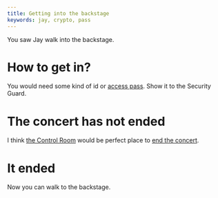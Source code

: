 ```yaml
---
title: Getting into the backstage
keywords: jay, crypto, pass
---
```


You saw Jay walk into the backstage.

# How to get in?
You would need some kind of id or [access pass](015-pass.md). Show it to the Security Guard.

# The concert has not ended
I think [the Control Room](020-control-room.md) would be perfect place to [end the concert](100-endconcert.md).

# It ended
Now you can walk to the backstage.
